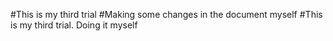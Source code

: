 #This is my third trial
#Making some changes in the document myself
#This is my third trial. Doing it myself